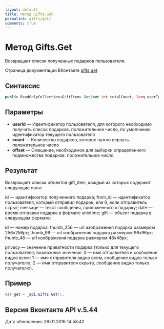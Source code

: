 ```yaml
---
layout: default
title: Метод Gifts.Get
permalink: gifts/get/
comments: true
---
```

# Метод Gifts.Get
Возвращает список полученных подарков пользователя.

Страница документации ВКонтакте [gifts.get](https://vk.com/dev/gifts.get).

## Синтаксис
``` csharp
public ReadOnlyCollection<GiftItem> Get(out int totalCount, long userId, int? count = null, int? offset = null)
```

## Параметры
+ **userId** — Идентификатор пользователя, для которого необходимо получить список подарков. положительное число, по умолчанию идентификатор текущего пользователя
+ **count** — Количество подарков, которое нужно вернуть. положительное число
+ **offset** — Смещение, необходимое для выборки определенного подмножества подарков. положительное число

## Результат
Возвращает список объектов gift_item, каждый из которых содержит следующие поля: 

id — идентификатор полученного подарка; 
from_id — идентификатор пользователя, который отправил подарок, или 0, если отправитель скрыт; 
message — текст сообщения, приложенного к подарку; 
date — время отправки подарка в формате unixtime; 
gift — объект подарка в следующем формате: 

id — номер подарка; 
thumb_256 — url изображения подарка размером 256x256px; 
thumb_96 — url изображения подарка размером 96x96px; 
thumb_48 — url изображения подарка размером 48x48px; 

privacy — значение приватности подарка (только для текущего пользователя; возможные значения: 0 — имя отправителя и сообщение видно всем; 1 — имя отправителя видно всем, сообщение видно только получателю; 2 — имя отправителя скрыто, сообщение видно только получателю).

## Пример
``` csharp
var get = _api.Gifts.Get();
```

## Версия Вконтакте API v.5.44
Дата обновления: 28.01.2016 14:58:42
